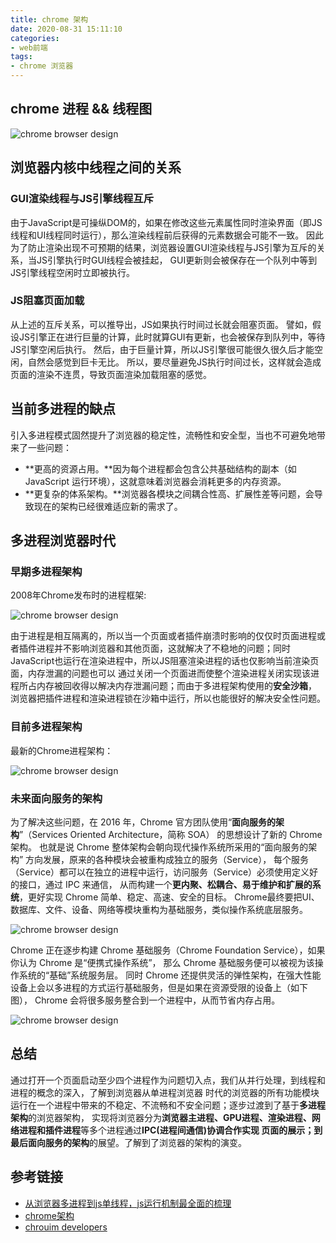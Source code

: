 ```yaml
---
title: chrome 架构
date: 2020-08-31 15:11:10
categories: 
- web前端
tags:
- chrome 浏览器
---
```


## chrome 进程 && 线程图

![chrome browser design](/images/chrome/chrome-browser.jpeg)

## 浏览器内核中线程之间的关系

### GUI渲染线程与JS引擎线程互斥

由于JavaScript是可操纵DOM的，如果在修改这些元素属性同时渲染界面（即JS线程和UI线程同时运行），那么渲染线程前后获得的元素数据会可能不一致。
因此为了防止渲染出现不可预期的结果，浏览器设置GUI渲染线程与JS引擎为互斥的关系，当JS引擎执行时GUI线程会被挂起，
GUI更新则会被保存在一个队列中等到JS引擎线程空闲时立即被执行。

### JS阻塞页面加载

从上述的互斥关系，可以推导出，JS如果执行时间过长就会阻塞页面。
譬如，假设JS引擎正在进行巨量的计算，此时就算GUI有更新，也会被保存到队列中，等待JS引擎空闲后执行。
然后，由于巨量计算，所以JS引擎很可能很久很久后才能空闲，自然会感觉到巨卡无比。
所以，要尽量避免JS执行时间过长，这样就会造成页面的渲染不连贯，导致页面渲染加载阻塞的感觉。

## 当前多进程的缺点

引入多进程模式固然提升了浏览器的稳定性，流畅性和安全型，当也不可避免地带来了一些问题：

* **更高的资源占用。**因为每个进程都会包含公共基础结构的副本（如 JavaScript 运行环境），这就意味着浏览器会消耗更多的内存资源。
* **更复杂的体系架构。**浏览器各模块之间耦合性高、扩展性差等问题，会导致现在的架构已经很难适应新的需求了。

## 多进程浏览器时代

### 早期多进程架构

2008年Chrome发布时的进程框架:

![chrome browser design](/images/chrome/chrome-design-old.jpg)

由于进程是相互隔离的，所以当一个页面或者插件崩溃时影响的仅仅时页面进程或者插件进程并不影响浏览器和其他页面，这就解决了不稳地的问题；同时JavaScript也运行在渲染进程中，所以JS阻塞渲染进程的话也仅影响当前渲染页面，内存泄漏的问题也可以 通过关闭一个页面进而使整个渲染进程关闭实现该进程所占内存被回收得以解决内存泄漏问题；而由于多进程架构使用的**安全沙箱**， 浏览器把插件进程和渲染进程锁在沙箱中运行，所以也能很好的解决安全性问题。

### 目前多进程架构

最新的Chrome进程架构：

![chrome browser design](/images/chrome/chrome-design-current.jpg)

### 未来面向服务的架构

为了解决这些问题，在 2016 年，Chrome 官方团队使用“**面向服务的架构**”（Services Oriented Architecture，简称 SOA） 的思想设计了新的 Chrome 架构。
也就是说 Chrome 整体架构会朝向现代操作系统所采用的“面向服务的架构” 方向发展，原来的各种模块会被重构成独立的服务（Service）， 每个服务（Service）都可以在独立的进程中运行，访问服务（Service）必须使用定义好的接口，通过 IPC 来通信， 从而构建一个**更内聚、松耦合、易于维护和扩展的系统**，更好实现 Chrome 简单、稳定、高速、安全的目标。
Chrome最终要把UI、数据库、文件、设备、网络等模块重构为基础服务，类似操作系统底层服务。

![chrome browser design](/images/chrome/feature.jpg)

Chrome 正在逐步构建 Chrome 基础服务（Chrome Foundation Service），如果你认为 Chrome 是“便携式操作系统”， 那么 Chrome 基础服务便可以被视为该操作系统的“基础”系统服务层。
同时 Chrome 还提供灵活的弹性架构，在强大性能设备上会以多进程的方式运行基础服务，但是如果在资源受限的设备上（如下图）， Chrome 会将很多服务整合到一个进程中，从而节省内存占用。

![chrome browser design](/images/chrome/combine.jpg)

## 总结

通过打开一个页面启动至少四个进程作为问题切入点，我们从并行处理，到线程和进程的概念的深入，了解到浏览器从单进程浏览器 时代的浏览器的所有功能模块运行在一个进程中带来的不稳定、不流畅和不安全问题；逐步过渡到了基于**多进程架构**的浏览器架构， 实现将浏览器分为**浏览器主进程、GPU进程、渲染进程、网络进程和插件进程**等多个进程通过**IPC(进程间通信)**协调合作实现 页面的展示；到最后面向**服务的架构**的展望。了解到了浏览器的架构的演变。

## 参考链接
* [从浏览器多进程到js单线程，js运行机制最全面的梳理](https://juejin.im/post/6844903553795014663)
* [chrome架构](https://pcaaron.github.io/pages/fe/chrome/view.html#%E5%A4%9A%E8%BF%9B%E7%A8%8B%E6%B5%8F%E8%A7%88%E5%99%A8%E6%97%B6%E4%BB%A3)
* [chrouim developers](https://www.chromium.org/developers)